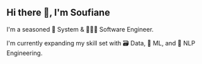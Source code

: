 ## Hi there 👋, I'm Soufiane

I'm a seasoned 🧩 System & 🧑🏻‍💻 Software Engineer. 

I'm currently expanding my skill set with 🗃️ Data, 🧠 ML, and 💬 NLP Engineering.
